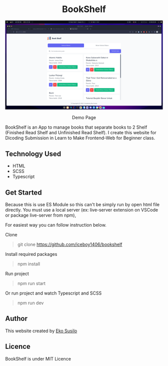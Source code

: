 <h1 align="center">BookShelf</h1>

![thumbnail](https://raw.githubusercontent.com/iceboy1406/bookshelf/main/src/images/screenshots/app.png)
<p align="center">
<a href="https://bookshelfs.vercel.app" style="text-decoration:none;">Demo Page</a>
</p>
BookShelf is an App to manage books that separate books to 2 Shelf (Finished Read Shelf and Unfinished Read Shelf). I create this website for Dicoding Submission in Learn to Make Frontend-Web for Beginner class. 

## Technology Used
- HTML
- SCSS
- Typescript
## Get Started
Because this is use ES Module so this can't be simply run by open html file directly. You must use a local server (ex: live-server extension on VSCode or package live-server from npm),

For easiest way you can follow instruction below.

Clone
> git clone https://github.com/iceboy1406/bookshelf

Install required packages
> npm install

Run project
> npm run start

Or run project and watch Typescript and SCSS 
> npm run dev 

## Author
This website created by [Eko Susilo](https://github.com/iceboy1406)

##  Licence
BookShelf is under MIT Licence